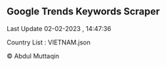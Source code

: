 

## Google Trends Keywords Scraper 
 
Last Update 02-02-2023 , 14:47:36

Country List :
VIETNAM.json



© Abdul Muttaqin 
